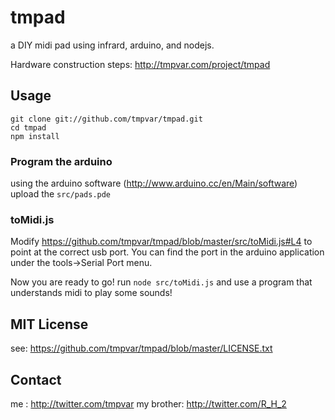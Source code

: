 # tmpad

a DIY midi pad using infrard, arduino, and nodejs.

Hardware construction steps: http://tmpvar.com/project/tmpad

## Usage

    git clone git://github.com/tmpvar/tmpad.git
    cd tmpad
    npm install

### Program the arduino

using the arduino software (http://www.arduino.cc/en/Main/software) upload the `src/pads.pde`

### toMidi.js

Modify https://github.com/tmpvar/tmpad/blob/master/src/toMidi.js#L4 to point at the correct usb port.  You can find the port in the arduino application under the tools->Serial Port menu.

Now you are ready to go! run `node src/toMidi.js` and use a program that understands midi to play some sounds!

## MIT License

see: https://github.com/tmpvar/tmpad/blob/master/LICENSE.txt

## Contact

me : http://twitter.com/tmpvar
my brother: http://twitter.com/R_H_2